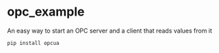 # opc_example
An easy way to start an OPC server and a client that reads values from it

```
pip install opcua
```
